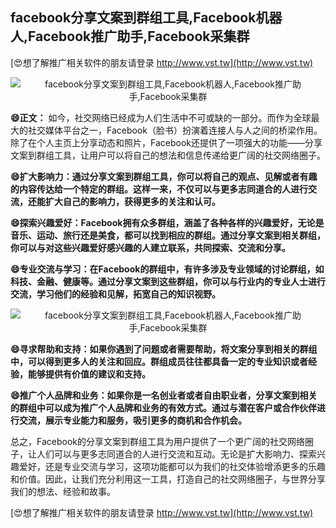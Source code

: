 ## **facebook分享文案到群组工具,Facebook机器人,Facebook推广助手,Facebook采集群**

[😍想了解推广相关软件的朋友请登录 http://www.vst.tw](http://www.vst.tw)

 <center><img src="https://vst.tw/MP4/tuiguang/png/7.png" alt="facebook分享文案到群组工具,Facebook机器人,Facebook推广助手,Facebook采集群"></center>

**😄正文：**
如今，社交网络已经成为人们生活中不可或缺的一部分。而作为全球最大的社交媒体平台之一，Facebook（脸书）扮演着连接人与人之间的桥梁作用。除了在个人主页上分享动态和照片，Facebook还提供了一项强大的功能——分享文案到群组工具，让用户可以将自己的想法和信息传递给更广阔的社交网络圈子。

**😄扩大影响力：通过分享文案到群组工具，你可以将自己的观点、见解或者有趣的内容传达给一个特定的群组。这样一来，不仅可以与更多志同道合的人进行交流，还能扩大自己的影响力，获得更多的关注和认可。**

**😄探索兴趣爱好：Facebook拥有众多群组，涵盖了各种各样的兴趣爱好，无论是音乐、运动、旅行还是美食，都可以找到相应的群组。通过分享文案到相关群组，你可以与对这些兴趣爱好感兴趣的人建立联系，共同探索、交流和分享。**

**😄专业交流与学习：在Facebook的群组中，有许多涉及专业领域的讨论群组，如科技、金融、健康等。通过分享文案到这些群组，你可以与行业内的专业人士进行交流，学习他们的经验和见解，拓宽自己的知识视野。**

 <center><img src="https://vst.tw/MP4/tuiguang/png/0.png" alt="facebook分享文案到群组工具,Facebook机器人,Facebook推广助手,Facebook采集群"></center>

**😄寻求帮助和支持：如果你遇到了问题或者需要帮助，将文案分享到相关的群组中，可以得到更多人的关注和回应。群组成员往往都具备一定的专业知识或者经验，能够提供有价值的建议和支持。**

**😄推广个人品牌和业务：如果你是一名创业者或者自由职业者，分享文案到相关的群组中可以成为推广个人品牌和业务的有效方式。通过与潜在客户或合作伙伴进行交流，展示专业能力和服务，吸引更多的商机和合作机会。**

总之，Facebook的分享文案到群组工具为用户提供了一个更广阔的社交网络圈子，让人们可以与更多志同道合的人进行交流和互动。无论是扩大影响力、探索兴趣爱好，还是专业交流与学习，这项功能都可以为我们的社交体验增添更多的乐趣和价值。因此，让我们充分利用这一工具，打造自己的社交网络圈子，与世界分享我们的想法、经验和故事。

[😍想了解推广相关软件的朋友请登录 http://www.vst.tw](http://www.vst.tw)



